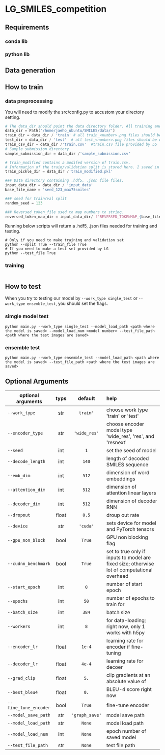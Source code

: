 # LG_SMILES_competition

## Requirements
### conda lib
### python lib

## Data generation

## How to train
### data preprocessing
You will need to modify the src/config.py to accustom your directory setting.
```python
# The data_dir should point the data directory folder. All training and testing files should be placed below
data_dir = Path('/home/jaeho_ubuntu/SMILES/data/')
train_dir = data_dir / 'train' # all train_<number>.png files should be under the train folder
test_dir = data_dir / 'test'  # all test_<number>.png files should be under the test folder
train_csv_dir = data_dir /'train.csv'  #train.csv file provided by LG 
# Sample submission directory
sample_submission_dir = data_dir /'sample_submission.csv'

# train_modified contains a modifed version of train.csv. 
# Information of the train/validation split is stored here. I saved in pickle just for efficiency
train_pickle_dir = data_dir /'train_modified.pkl'

### Data directory containing .hdf5, .json file files.
input_data_dir = data_dir / 'input_data'
base_file_name = 'seed_123_max75smiles'

### seed for train/val split
random_seed = 123

### Reversed_token_file used to map numbers to string. 
reversed_token_map_dir = input_data_dir/ f'REVERSED_TOKENMAP_{base_file_name}.json'
```

Running below scripts will return a .hdf5, .json files needed for training and testing.
```
# Only if you need to make training and validation set 
python --split True --train_file True
# If you need to make a test set provided by LG
python --test_file True
```

### training

```

```

## How to test
When you try to testing our model by `--work_type single_test` or `--work_type ensemble_test`, you should set the flags.
### simgle model test
```
python main.py --work_type single_test --model_load_path <path where the model is saved> --model_load_num <model number> --test_file_path <path where the test images are saved>
```

### ensemble test

```
python main.py --work_type ensemble_test --model_load_path <path where the model is saved> --test_file_path <path where the test images are saved>
```


## Optional Arguments

| optional arguments | typs | default | help |
|---|:---:|:---:|:---|
|`--work_type` | str |  `train'` | choose work type 'train' or 'test' |
|`--encoder_type` | str |  `'wide_res'` | choose encoder model type 'wide_res', 'res', and 'resnext'  |
|`--seed` | int |  `1` | set the seed of model |
|`--decode_length` | int |  `140` | length of decoded SMILES sequence |
|`--emb_dim` | int |  `512` | dimension of word embeddings |
|`--attention_dim` | int |  `512` | dimension of attention linear layers |
|`--decoder_dim` | int |  `512` | dimension of decoder RNN |
|`--dropout` | float |  `0.5` | droup out rate |
|`--device` | str |  `'cuda'` | sets device for model and PyTorch tensors |
|`--gpu_non_block` | bool |  `True` | GPU non blocking flag |
|`--cudnn_benchmark` | bool |  `True` | set to true only if inputs to model are fixed size; otherwise lot of computational overhead |
|`--start_epoch` | int |  `0` | number of start epoch |
|`--epochs` | int |  `50` | number of epochs to train for |
|`--batch_size` | int |  `384` | batch size |
|`--workers` | int |  `8` | for data-loading; right now, only 1 works with h5py |
|`--encoder_lr` | float |  `1e-4` | learning rate for encoder if fine-tuning |
|`--decoder_lr` | float |  `4e-4` | learning rate for decoer |
|`--grad_clip` | float |  `5.` | clip gradients at an absolute value of |
|`--best_bleu4` | float |  `0.` | BLEU-4 score right now |
|`--fine_tune_encoder` | bool |  `True` | fine-tune encoder |
|`--model_save_path` | str |  `'graph_save'` | model save path |
|`--model_load_path` | str |  `None` | model load path |
|`--model_load_num` | int |  `None` | epoch number of saved model |
|`--test_file_path` | str |  `None` | test file path |